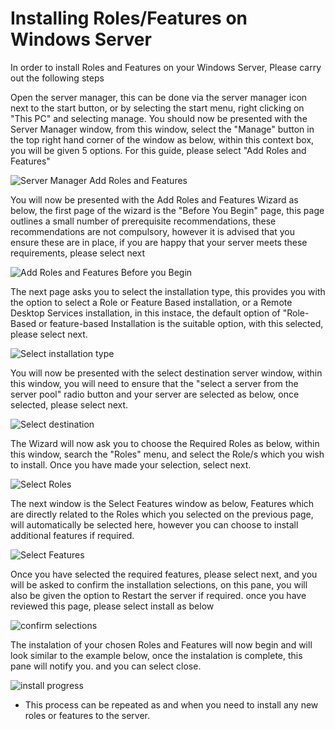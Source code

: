 # Installing Roles/Features on Windows Server

In order to install Roles and Features on your Windows Server, Please carry out the following steps

Open the server manager, this can be done via the server manager icon next to the start button, or by selecting the start menu, right clicking on "This PC" and selecting manage.
You should now be presented with the Server Manager window, from this window, select the "Manage" button in the top right hand corner of the window as below, within this context box, you will be given 5 options.
For this guide, please select "Add Roles and Features"

![Server Manager Add Roles and Features](Files/rolesandfeatures/addrolesandfeatures.PNG)

You will now be presented with the Add Roles and Features Wizard as below, the first page of the wizard is the "Before You Begin" page, this page outlines a small number of prerequisite recommendations, these recommendations are not compulsory, however it is advised that you ensure these are in place, if you are happy that your server meets these requirements, please select next

![Add Roles and Features Before you Begin](Files/rolesandfeatures/beforeyoubegin.PNG)

The next page asks you to select the installation type, this provides you with the option to select a Role or Feature Based installation, or a Remote Desktop Services installation, in this instace, the default option of "Role-Based or feature-based Installation is the suitable option, with this selected, please select next.

![Select installation type](Files/rolesandfeatures/selectinstllationtype.PNG)

You will now be presented with the select destination server window, within this window, you will need to ensure that the "select a server from the server pool" radio button and your server are selected as below, once selected, please select next.

![Select destination](Files/rolesandfeatures/selectdestination.PNG)

The Wizard will now ask you to choose the Required Roles as below, within this window, search the "Roles" menu, and select the Role/s which you wish to install. Once you have made your selection, select next.

![Select Roles](Files/rolesandfeatures/selectserverroles.PNG)

The next window is the Select Features window as below, Features which are directly related to the Roles which you selected on the previous page, will automatically be selected here, however you can choose to install additional features if required.

![Select Features](Files/rolesandfeatures/selectfeatures.PNG)

Once you have selected the required features, please select next, and you will be asked to confirm the installation selections, on this pane, you will also be given the option to Restart the server if required. once you have reviewed this page, please select install as below

![confirm selections](Files/rolesandfeatures/confirmselections.PNG)

The instalation of your chosen Roles and Features will now begin and will look similar to the example below, once the instalation is complete, this pane will notify you. and you can select close.

![install progress](Files/rolesandfeatures/installprogress.PNG)

* This process can be repeated as and when you need to install any new roles or features to the server.








